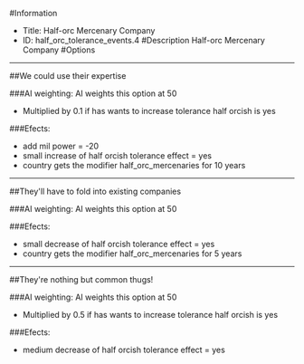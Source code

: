 #Information
 - Title: Half-orc Mercenary Company
 - ID: half_orc_tolerance_events.4
#Description
Half-orc Mercenary Company
#Options

___
##We could use their expertise

###AI weighting:
AI weights this option at 50
 - Multiplied by 0.1 if has wants to increase tolerance half orcish is yes


###Efects:<ul><li>add mil power = -20</li><li>small increase of half orcish tolerance effect = yes</li><li>country gets the modifier half_orc_mercenaries for 10 years</li></ul>

___
##They'll have to fold into existing companies

###AI weighting:
AI weights this option at 50


###Efects:<ul><li>small decrease of half orcish tolerance effect = yes</li><li>country gets the modifier half_orc_mercenaries for 5 years</li></ul>

___
##They're nothing but common thugs!

###AI weighting:
AI weights this option at 50
 - Multiplied by 0.5 if has wants to increase tolerance half orcish is yes


###Efects:<ul><li>medium decrease of half orcish tolerance effect = yes</li></ul>
